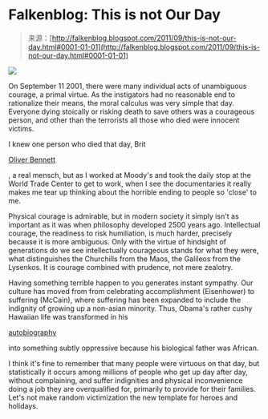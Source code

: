 <!--yml
category: 未分类
date: 2024-05-12 20:46:04
-->

# Falkenblog: This is not Our Day

> 来源：[http://falkenblog.blogspot.com/2011/09/this-is-not-our-day.html#0001-01-01](http://falkenblog.blogspot.com/2011/09/this-is-not-our-day.html#0001-01-01)

[![](img/d32f7a4528287fd49266a1ed0c552a84.png)](https://blogger.googleusercontent.com/img/b/R29vZ2xl/AVvXsEg2wrKZjt1k_BLZOEF7qrJq4ZmnICFTpco1gKUAQtktcG-yTdAV9Ls2VBvM9ulkUea7-LO1x8ogfOPE-F7xhps7QtHuH3wBrsIBWczfljjsp8EiPbvMlRvWVF66lXzl8Y78OB1g8Q/s1600/The_Falling_Man.jpg)

On September 11 2001, there were many individual acts of unambiguous courage, a primal virtue. As the instigators had no reasonable end to rationalize their means, the moral calculus was very simple that day. Everyone dying stoically or risking death to save others was a courageous person, and other than the terrorists all those who died were innocent victims.

I knew one person who died that day, Brit

[Oliver Bennett](http://www.legacy.com/sept11/story.aspx?personid=132593)

, a real mensch, but as I worked at Moody's and took the daily stop at the World Trade Center to get to work, when I see the documentaries it really makes me tear up thinking about the horrible ending to people so 'close' to me.

Physical courage is admirable, but in modern society it simply isn't as important as it was when philosophy developed 2500 years ago. Intellectual courage, the readiness to risk humiliation, is much harder, precisely because it is more ambiguous. Only with the virtue of hindsight of generations do we see intellectually courageous stands for what they were, what distinguishes the Churchills from the Maos, the Galileos from the Lysenkos. It is courage combined with prudence, not mere zealotry.

Having something terrible happen to you generates instant sympathy. Our culture has moved from from celebrating accomplishment (Eisenhower) to suffering (McCain), where suffering has been expanded to include the indignity of growing up a non-asian minority. Thus, Obama's rather cushy Hawaiian life was transformed in his

[autobiography](http://www.amazon.com/Dreams-My-Father-Inheritance-ebook/dp/B000N2HCM4/ref=dp_kinw_strp_1?ie=UTF8&m=AG56TWVU5XWC2)

into something subtly oppressive because his biological father was African.

I think it's fine to remember that many people were virtuous on that day, but statistically it occurs among millions of people who get up day after day, without complaining, and suffer indignities and physical inconvenience doing a job they are overqualified for, primarily to provide for their families. Let's not make random victimization the new template for heroes and holidays.